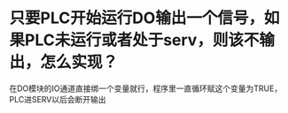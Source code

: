 # 只要PLC开始运行DO输出一个信号，如果PLC未运行或者处于serv，则该不输出，怎么实现？
在DO模块的IO通道直接绑一个变量就行，程序里一直循环赋这个变量为TRUE，PLC进SERV以后会断开输出